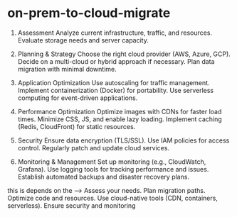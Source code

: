 # on-prem-to-cloud-migrate

1. Assessment
Analyze current infrastructure, traffic, and resources.
Evaluate storage needs and server capacity.

2. Planning & Strategy
Choose the right cloud provider (AWS, Azure, GCP).
Decide on a multi-cloud or hybrid approach if necessary.
Plan data migration with minimal downtime.

3. Application Optimization
Use autoscaling for traffic management.
Implement containerization (Docker) for portability.
Use serverless computing for event-driven applications.

4. Performance Optimization
Optimize images with CDNs for faster load times.
Minimize CSS, JS, and enable lazy loading.
Implement caching (Redis, CloudFront) for static resources.

5. Security
Ensure data encryption (TLS/SSL).
Use IAM policies for access control.
Regularly patch and update cloud services.

6. Monitoring & Management
Set up monitoring (e.g., CloudWatch, Grafana).
Use logging tools for tracking performance and issues.
Establish automated backups and disaster recovery plans.




this is depends on the -->
Assess your needs.
Plan migration paths.
Optimize code and resources.
Use cloud-native tools (CDN, containers, serverless).
Ensure security and monitoring
